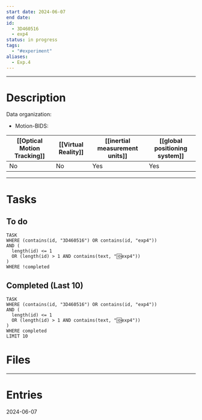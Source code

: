 ```yaml
---
start date: 2024-06-07
end date: 
id:
  - 3D460516
  - exp4
status: in progress
tags:
  - "#experiment"
aliases:
  - Exp.4
---
```

---
# Description
Data organization:
- Motion-BIDS:

| [[Optical Motion Tracking]] | [[Virtual Reality]] | [[inertial measurement units]] | [[global positioning system]] |
| --------------------------- | ------------------- | ------------------------------ | ----------------------------- |
| No                          | No                  | Yes                            | Yes                              |

---
# Tasks
## To do
```dataview
TASK
WHERE (contains(id, "3D460516") OR contains(id, "exp4"))
AND (
  length(id) <= 1 
  OR (length(id) > 1 AND contains(text, "🆔exp4"))
)
WHERE !completed
```
## Completed (Last 10)
```dataview
TASK
WHERE (contains(id, "3D460516") OR contains(id, "exp4"))
AND (
  length(id) <= 1 
  OR (length(id) > 1 AND contains(text, "🆔exp4"))
)
WHERE completed
LIMIT 10
```
# Files


---
# Entries
2024-06-07